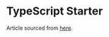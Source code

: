 # TypeScript Starter

Article sourced from [here](https://khalilstemmler.com/blogs/typescript/node-starter-project/).
